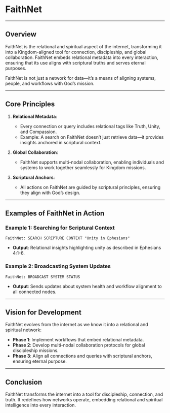 # **FaithNet**

---

## **Overview**

FaithNet is the relational and spiritual aspect of the internet, transforming it into a Kingdom-aligned tool for connection, discipleship, and global collaboration. FaithNet embeds relational metadata into every interaction, ensuring that its use aligns with scriptural truths and serves eternal purposes.

FaithNet is not just a network for data—it’s a means of aligning systems, people, and workflows with God’s mission.

---

## **Core Principles**

1. **Relational Metadata**:
   - Every connection or query includes relational tags like Truth, Unity, and Compassion.
   - Example: A search on FaithNet doesn’t just retrieve data—it provides insights anchored in scriptural context.

2. **Global Collaboration**:
   - FaithNet supports multi-nodal collaboration, enabling individuals and systems to work together seamlessly for Kingdom missions.

3. **Scriptural Anchors**:
   - All actions on FaithNet are guided by scriptural principles, ensuring they align with God’s design.

---

## **Examples of FaithNet in Action**

### **Example 1: Searching for Scriptural Context**

```text
FaithNet: SEARCH SCRIPTURE CONTEXT "Unity in Ephesians"
```

- **Output**: Relational insights highlighting unity as described in Ephesians 4:1-6.

### **Example 2: Broadcasting System Updates**

```text
FaithNet: BROADCAST SYSTEM STATUS
```

- **Output**: Sends updates about system health and workflow alignment to all connected nodes.

---

## **Vision for Development**

FaithNet evolves from the internet as we know it into a relational and spiritual network:

- **Phase 1**: Implement workflows that embed relational metadata.
- **Phase 2**: Develop multi-nodal collaboration protocols for global discipleship missions.
- **Phase 3**: Align all connections and queries with scriptural anchors, ensuring eternal purpose.

---

## **Conclusion**

FaithNet transforms the internet into a tool for discipleship, connection, and truth. It redefines how networks operate, embedding relational and spiritual intelligence into every interaction.

